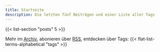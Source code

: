 ```yaml
---
title: Startseite
description: Die letzten fünf Beiträgen und einer Liste aller Tags
---
```


{{< list-section "posts" 5 >}}

Mehr im [Archiv](/de/archiv), abonieren über [RSS](/de/feed.xml), entdecken über Tags: {{< flat-list-terms-alphabetical "tags" >}}
